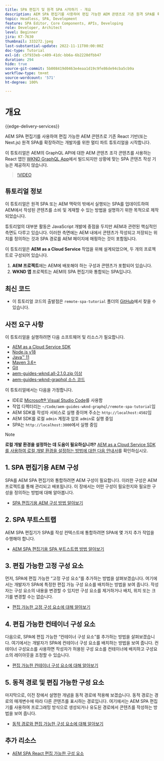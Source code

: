 ```yaml
---
title: SPA 편집기 및 원격 SPA 시작하기 - 개요
description: AEM SPA 편집기를 사용하여 편집 가능한 AEM 콘텐츠로 기존 원격 SPA를 확장하려는 개발자를 위한 멀티 파트 튜토리얼을 시작합니다.
topic: Headless, SPA, Development
feature: SPA Editor, Core Components, APIs, Developing
role: Developer, Architect
level: Beginner
jira: KT-7630
thumbnail: 333272.jpeg
last-substantial-update: 2022-11-11T00:00:00Z
doc-type: Tutorial
exl-id: c5f933eb-c409-41dc-bb6a-6b2220dfbb47
duration: 294
hide: true
source-git-commit: 5b008419d0463e4eaa1d19c9fe86de94cba5cb9a
workflow-type: tm+mt
source-wordcount: '571'
ht-degree: 100%

---
```


# 개요

{{edge-delivery-services}}

AEM SPA 편집기를 사용하여 편집 가능한 AEM 콘텐츠로 기존 React 기반(또는 Next.js) 원격 SPA를 확장하려는 개발자를 위한 멀티 파트 튜토리얼을 시작합니다.

이 튜토리얼은 AEM의 GraphQL API에 대한 AEM 콘텐츠 조각 콘텐츠를 사용하는 React 앱인 [WKND GraphQL App](https://experienceleague.adobe.com/docs/experience-manager-learn/getting-started-with-aem-headless/graphql/overview.html?lang=ko)에서 빌드되지만 상황에 맞는 SPA 콘텐츠 작성 기능은 제공하지 않습니다.

>[!VIDEO](https://video.tv.adobe.com/v/3444854?quality=12&learn=on&captions=kor)

## 튜토리얼 정보

이 튜토리얼은 원격 SPA 또는 AEM 맥락의 밖에서 실행되는 SPA를 업데이트하여 AEM에서 작성된 콘텐츠를 소비 및 게재할 수 있는 방법을 설명하기 위한 목적으로 제작되었습니다.

튜토리얼의 대부분 활동은 JavaScript 개발에 중점을 두지만 AEM과 관련된 핵심적인 측면도 다루고 있습니다. 이러한 측면에는 AEM 내에서 콘텐츠가 작성되고 저장되는 위치를 정의하는 것과 SPA 경로를 AEM 페이지에 매핑하는 것이 포함됩니다.

이 튜토리얼은 **AEM as a Cloud Service** 작업을 위해 설계되었으며, 두 개의 프로젝트로 구성되어 있습니다.

1. __AEM 프로젝트__&#x200B;에는 AEM에 배포해야 하는 구성과 콘텐츠가 포함되어 있습니다.
1. __WKND 앱__ 프로젝트는 AEM의 SPA 편집기와 통합되는 SPA입니다.

## 최신 코드

+ 이 튜토리얼 코드의 출발점은 `remote-spa-tutorial` 폴더의 [GitHub](https://github.com/adobe/aem-guides-wknd-graphql/tree/main/remote-spa-tutorial)에서 찾을 수 있습니다.

## 사전 요구 사항

이 튜토리얼을 실행하려면 다음 소프트웨어 및 리소스가 필요합니다.

+ [AEM as a Cloud Service SDK](https://experienceleague.adobe.com/docs/experience-manager-learn/cloud-service/local-development-environment-set-up/aem-runtime.html?lang=ko)
+ [Node.js v18](https://nodejs.org/en/)
+ [Java™ 11](https://downloads.experiencecloud.adobe.com/content/software-distribution/en/general.html)
+ [Maven 3.6+](https://maven.apache.org/)
+ [Git](https://git-scm.com/downloads)
+ [aem-guides-wknd.all-2.1.0.zip 이상](https://github.com/adobe/aem-guides-wknd/releases)
+ [aem-guides-wknd-graphql 소스 코드](https://github.com/adobe/aem-guides-wknd-graphql/tree/main)

이 튜토리얼에서는 다음을 가정합니다.

+ IDE로 [Microsoft® Visual Studio Code](https://visualstudio.microsoft.com/)를 사용함
+ 작업 디렉터리는 `~/Code/aem-guides-wknd-graphql/remote-spa-tutorial`임
+ AEM SDK를 작성자 서비스로 실행 중이며 주소는 `http://localhost:4502`임
+ AEM SDK를 로컬 `admin` 계정과 암호 `admin`로 실행 중임
+ SPA는 `http://localhost:3000`에서 실행 중임

>[!NOTE]
>
> **로컬 개발 환경을 설정하는 데 도움이 필요하십니까?** [AEM as a Cloud Service SDK를 사용하여 로컬 개발 환경을 설정하는 방법에 대한 다음 안내서](https://experienceleague.adobe.com/docs/experience-manager-learn/cloud-service/local-development-environment-set-up/overview.html?lang=ko)를 확인하십시오.

## &#x200B;1. SPA 편집기용 AEM 구성

SPA를 AEM SPA 편집기와 통합하려면 AEM 구성이 필요합니다. 이러한 구성은 AEM 프로젝트를 통해 관리되고 배포됩니다. 이 장에서는 어떤 구성이 필요한지와 필요한 구성을 정의하는 방법에 대해 알아봅니다.

+ [SPA 편집기용 AEM 구성 방법 알아보기](./aem-configure.md)

## &#x200B;2. SPA 부트스트랩

AEM SPA 편집기가 SPA를 작성 컨텍스트에 통합하려면 SPA에 몇 가지 추가 작업을 수행해야 합니다.

+ [AEM SPA 편집기용 SPA 부트스트랩 방법 알아보기](./spa-bootstrap.md)

## &#x200B;3. 편집 가능한 고정 구성 요소

먼저, SPA에 편집 가능한 “고정 구성 요소”를 추가하는 방법을 살펴보겠습니다. 여기에서는 개발자가 SPA에 특정한 편집 가능 구성 요소를 배치하는 방법을 보여 줍니다. 작성자는 구성 요소의 내용을 변경할 수 있지만 구성 요소를 제거하거나 배치, 위치 또는 크기를 변경할 수는 없습니다.

+ [편집 가능한 고정 구성 요소에 대해 알아보기](./spa-fixed-component.md)

## &#x200B;4. 편집 가능한 컨테이너 구성 요소

다음으로, SPA에 편집 가능한 “컨테이너 구성 요소”를 추가하는 방법을 살펴보겠습니다. 여기에서는 개발자가 SPA에 컨테이너 구성 요소를 배치하는 방법을 보여 줍니다. 컨테이너 구성요소를 사용하면 작성자가 허용된 구성 요소를 컨테이너에 배치하고 구성요소의 레이아웃을 조정할 수 있습니다.

+ [편집 가능한 컨테이너 구성 요소에 대해 알아보기](./spa-container-component.md)

## &#x200B;5. 동적 경로 및 편집 가능한 구성 요소

마지막으로, 이전 장에서 설명한 개념을 동적 경로에 적용해 보겠습니다. 동적 경로는 경로의 매개변수에 따라 다른 콘텐츠를 표시하는 경로입니다. 여기에서는 AEM SPA 편집기를 사용하여 프로그래밍 방식으로 생성되거나 유도된 경로에서 콘텐츠를 작성하는 방법을 보여 줍니다.

+ [동적 경로와 편집 가능한 구성 요소에 대해 알아보기](./spa-dynamic-routes.md)

## 추가 리소스

+ [AEM SPA React 편집 가능한 구성 요소](https://www.npmjs.com/package/@adobe/aem-react-editable-components)
